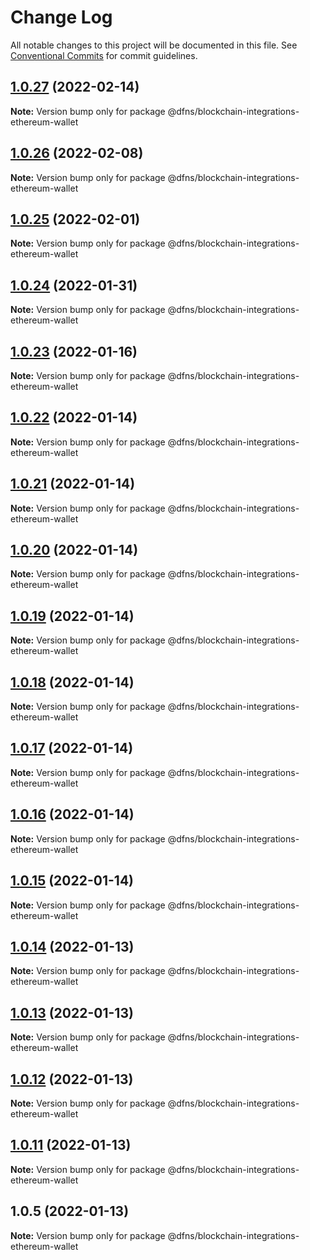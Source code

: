 # Change Log

All notable changes to this project will be documented in this file.
See [Conventional Commits](https://conventionalcommits.org) for commit guidelines.

## [1.0.27](/compare/v1.0.26...v1.0.27) (2022-02-14)

**Note:** Version bump only for package @dfns/blockchain-integrations-ethereum-wallet





## [1.0.26](/compare/v1.0.25...v1.0.26) (2022-02-08)

**Note:** Version bump only for package @dfns/blockchain-integrations-ethereum-wallet





## [1.0.25](/compare/v1.0.24...v1.0.25) (2022-02-01)

**Note:** Version bump only for package @dfns/blockchain-integrations-ethereum-wallet





## [1.0.24](/compare/v1.0.23...v1.0.24) (2022-01-31)

**Note:** Version bump only for package @dfns/blockchain-integrations-ethereum-wallet





## [1.0.23](/compare/v1.0.22...v1.0.23) (2022-01-16)

**Note:** Version bump only for package @dfns/blockchain-integrations-ethereum-wallet





## [1.0.22](/compare/v1.0.21...v1.0.22) (2022-01-14)

**Note:** Version bump only for package @dfns/blockchain-integrations-ethereum-wallet





## [1.0.21](/compare/v1.0.20...v1.0.21) (2022-01-14)

**Note:** Version bump only for package @dfns/blockchain-integrations-ethereum-wallet





## [1.0.20](/compare/v1.0.19...v1.0.20) (2022-01-14)

**Note:** Version bump only for package @dfns/blockchain-integrations-ethereum-wallet





## [1.0.19](/compare/v1.0.18...v1.0.19) (2022-01-14)

**Note:** Version bump only for package @dfns/blockchain-integrations-ethereum-wallet





## [1.0.18](/compare/v1.0.17...v1.0.18) (2022-01-14)

**Note:** Version bump only for package @dfns/blockchain-integrations-ethereum-wallet





## [1.0.17](/compare/v1.0.16...v1.0.17) (2022-01-14)

**Note:** Version bump only for package @dfns/blockchain-integrations-ethereum-wallet





## [1.0.16](/compare/v1.0.15...v1.0.16) (2022-01-14)

**Note:** Version bump only for package @dfns/blockchain-integrations-ethereum-wallet





## [1.0.15](/compare/v1.0.14...v1.0.15) (2022-01-14)

**Note:** Version bump only for package @dfns/blockchain-integrations-ethereum-wallet





## [1.0.14](/compare/v1.0.13...v1.0.14) (2022-01-13)

**Note:** Version bump only for package @dfns/blockchain-integrations-ethereum-wallet





## [1.0.13](/compare/v1.0.12...v1.0.13) (2022-01-13)

**Note:** Version bump only for package @dfns/blockchain-integrations-ethereum-wallet





## [1.0.12](/compare/v1.0.11...v1.0.12) (2022-01-13)

**Note:** Version bump only for package @dfns/blockchain-integrations-ethereum-wallet





## [1.0.11](/compare/v1.0.10...v1.0.11) (2022-01-13)

**Note:** Version bump only for package @dfns/blockchain-integrations-ethereum-wallet





## 1.0.5 (2022-01-13)

**Note:** Version bump only for package @dfns/blockchain-integrations-ethereum-wallet
